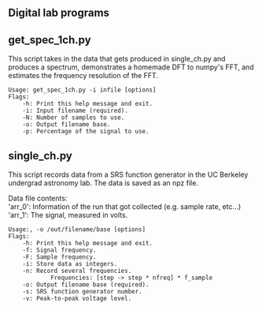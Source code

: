 Digital lab programs
----------------------------

get\_spec\_1ch.py
------------------------

This script takes in the data that gets produced in single\_ch.py and produces a
spectrum, demonstrates a homemade DFT to numpy's FFT, and estimates the
frequency resolution of the FFT. 

    Usage: get_spec_1ch.py -i infile [options]  
    Flags:  
        -h: Print this help message and exit.  
        -i: Input filename (required).  
        -N: Number of samples to use.  
        -o: Output filename base.  
        -p: Percentage of the signal to use.  

single\_ch.py
-----------------------------

This script records data from a SRS function generator in the UC Berkeley
undergrad astronomy lab. The data is saved as an npz file.

Data file contents:  
'arr\_0': Information of the run that got collected (e.g. sample rate, etc...)
'arr\_1': The signal, measured in volts.

    Usage:, -o /out/filename/base [options]  
    Flags:  
        -h: Print this help message and exit.  
        -f: Signal frequency.  
        -F: Sample frequency.  
        -i: Store data as integers.  
        -n: Record several frequencies.    
                Frequencies: [step -> step * nfreq] * f_sample  
        -o: Output filename base (required).  
        -s: SRS function generator number.  
        -v: Peak-to-peak voltage level.  

